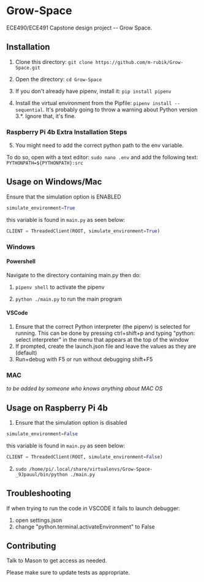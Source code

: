 # Grow-Space

ECE490/ECE491 Capstone design project -- Grow Space.

## Installation
1. Clone this directory:
```git clone https://github.com/m-rubik/Grow-Space.git```

2. Open the directory:
```cd Grow-Space```

3. If you don't already have pipenv, install it:
```pip install pipenv```

4. Install the virtual environment from the Pipfile:
```pipenv install --sequential```. It's probably going to throw a warning about Python version 3.*. Ignore that, it's fine.

### Raspberry Pi 4b Extra Installation Steps

5. You might need to add the correct python path to the env variable. 

To do so, open with a text editor: ```sudo nano .env``` and add the following text: ```PYTHONPATH=${PYTHONPATH}:src```  

## Usage on Windows/Mac

Ensure that the simulation option is ENABLED
```python
simulate_environment=True
``` 
this variable is found in ```main.py``` as seen below:
```python
CLIENT = ThreadedClient(ROOT, simulate_environment=True)
```

### Windows
#### Powershell
Navigate to the directory containing main.py then do:

1. ```pipenv shell``` to activate the pipenv

2. ```python ./main.py``` to run the main program

#### VSCode

1. Ensure that the correct Python interpreter (the pipenv) is selected for running. This can be done by pressing ctrl+shift+p and typing "python: select interpreter" in the menu that appears at the top of the window
2. If prompted, create the launch.json file and leave the values as they are (default)
3. Run+debug with F5 or run without debugging shift+F5

### MAC

_to be added by someone who knows anything about MAC OS_

## Usage on Raspberry Pi 4b

1. Ensure that the simulation option is disabled
```python
simulate_environment=False
``` 
this variable is found in ```main.py``` as seen below:
```python
CLIENT = ThreadedClient(ROOT, simulate_environment=False)
```

2. ```sudo /home/pi/.local/share/virtualenvs/Grow-Space-_9Jpauul/bin/python ./main.py```

## Troubleshooting
If when trying to run the code in VSCODE it fails to launch debugger:
1. open settings.json
2. change "python.terminal.activateEnvironment" to False

## Contributing
Talk to Mason to get access as needed.

Please make sure to update tests as appropriate.